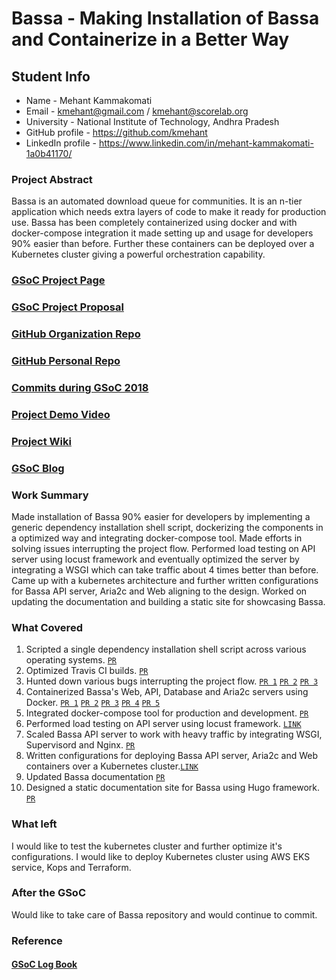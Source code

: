 # Bassa - Making Installation of Bassa and Containerize in a Better Way

## Student Info
  * Name - Mehant Kammakomati
  * Email - kmehant@gmail.com / kmehant@scorelab.org
  * University - National Institute of Technology, Andhra Pradesh
  * GitHub profile - https://github.com/kmehant
  * LinkedIn profile - https://www.linkedin.com/in/mehant-kammakomati-1a0b41170/

### Project Abstract
Bassa is an automated download queue for communities. It is an n-tier application which needs extra layers of code to make it ready for production use. Bassa has been completely containerized using docker and with docker-compose integration it made setting up and usage for developers 90% easier than before. Further these containers can be deployed over a Kubernetes cluster giving a powerful orchestration capability. 

### [GSoC Project Page](tobefilled)

### [GSoC Project Proposal](https://drive.google.com/file/d/1kG25acRkI59siPG-TK9Fq86HIQgJpTzE/view?usp=sharing)

### [GitHub Organization Repo](https://github.com/scorelab)

### [GitHub Personal Repo](https://github.com/kmehant/bassa)

### [Commits during GSoC 2018](https://github.com/scorelab/Bassa/pulls?utf8=%E2%9C%93&q=label%3AGSoC-2019+author%3Akmehant+is%3Apr+)

### [Project Demo Video](https://drive.google.com/file/d/1WAQH0W-Tr2IyDxfazr5Q4KHnJkphiXWt/view?usp=sharing)

### [Project Wiki](https://github.com/scorelab/Bassa/wiki)

### [GSoC Blog](https://gist.github.com/kmehant/bf3dfd3bcf07a611d7881c277f9fcc3b)


### Work Summary
Made installation of Bassa 90% easier for developers by implementing a generic dependency installation shell script, dockerizing the components in a optimized way and integrating docker-compose tool. Made efforts in solving issues interrupting the project flow. Performed load testing on API server using locust framework and eventually optimized the server by integrating a WSGI which can take traffic about 4 times better than before. Came up with a kubernetes architecture and further written configurations for Bassa API server, Aria2c and Web aligning to the design. Worked on updating the documentation and building a static site for showcasing Bassa.



### What Covered
1. Scripted a single dependency installation shell script across various operating systems. [`PR`](https://github.com/scorelab/Bassa/pull/715)
2. Optimized Travis CI builds. [`PR`](https://github.com/scorelab/Bassa/pull/754)
3. Hunted down various bugs interrupting the project flow. [`PR 1`](https://github.com/scorelab/Bassa/pull/744)  [`PR 2`](https://github.com/scorelab/Bassa/pull/742) [`PR 3`](https://github.com/scorelab/Bassa/pull/792) 
3. Containerized Bassa's Web, API, Database and Aria2c servers using Docker. [`PR 1`](https://github.com/scorelab/Bassa/pull/797) [`PR 2`](https://github.com/scorelab/Bassa/pull/793) [`PR 3`](https://github.com/scorelab/Bassa/pull/789) [`PR 4`](https://github.com/scorelab/Bassa/pull/782) [`PR 5`](https://github.com/scorelab/Bassa/pull/776) 
4. Integrated docker-compose tool for production and development. [`PR`](https://github.com/scorelab/Bassa/pull/793) 
5. Performed load testing on API server using locust framework. [`LINK`](https://bit.ly/2ElDJYr) 
6. Scaled Bassa API server to work with heavy traffic by integrating WSGI, Supervisord and Nginx. [`PR`](https://github.com/scorelab/Bassa/pull/813) 
7. Written configurations for deploying Bassa API server, Aria2c and Web containers over a Kubernetes cluster.[`LINK`](https://gist.github.com/kmehant/e8286ceca2aa66174e6e59bca6c19449)
8. Updated Bassa documentation [`PR`](https://github.com/scorelab/Bassa/pull/821) 
9. Designed a static documentation site for Bassa using Hugo framework.
[`PR`](https://github.com/scorelab/Bassa/pull/813) 

### What left
I would like to test the kubernetes cluster and further optimize it's configurations.
I would like to deploy Kubernetes cluster using AWS EKS service, Kops and Terraform.


### After the GSoC
Would like to take care of Bassa repository and would continue to commit.

### Reference
#### [GSoC Log Book](https://docs.google.com/document/d/1LrXeS_2KQtGNFjZpw3-Mj6wWubP5TMvm_7lc8k8obag/edit?usp=sharing)

